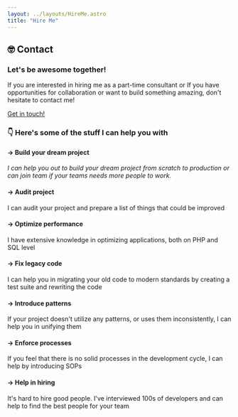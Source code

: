 ```yaml
---
layout: ../layouts/HireMe.astro
title: "Hire Me"
---
```


<section id="contact" class="section text-center">
<div class="text-center">
<span>
<h2 class="text-2xl inline-block my-6 font-medium"><span role="img">🤓</span> Contact</h2>
</span>
<svg class="rough-annotation" style="position: absolute; top: 0; left: 0; overflow: visible; pointer-events: none; width: 100px; height: 100px;">
<path d="M362.7634511142969 4066.1112382262945 C395.25088476907695 4066.5994306105613, 421.24077508889604 4069.3482943076133, 444.86968137323856 4065.7723800987005" fill="none" stroke="rgb(5 206 145)" stroke-width="2">
</path>
<path d="M442.6560175269842 4070.004857555032 C418.1588981235051 4069.9944660880374, 390.16396072686183 4071.755879185419, 364.5461785644293 4068.1479835659266" fill="none" stroke="rgb(5 206 145)" stroke-width="2">
</path>
</svg>
</div>
<div class="mt-8 mb-8"><h3 class="font-medium text-lg mb-2 md:text-3xl">Let's be awesome together!</h3><p class="mb-6 mx-auto max-w-lg md:mb-10 lg:leading-loose">If you are interested in hiring me as a part-time consultant or If you have opportunities for collaboration or want to build something amazing, don't hesitate to contact me!</p><a role="button" class="bg-marrsgreen hover:bg-marrslight active:bg-marrsdark dark:hover:bg-carrilight dark:active:bg-carridark dark:bg-carrigreen text-bglight dark:text-bgdark py-2 px-3 rounded lg:text-xl  outline-marrsgreen dark:outline-carrigreen focus-visible:outline-double outline-offset-2" href="mailto:karthick@gigcodes.coms" target="_self">Get in touch!</a></div></section>

### <span role="img">👇</span> Here's some of the stuff I can help you with

#### -> Build your dream project

_I can help you out to build your dream project from scratch to production or can join team if your teams needs more
people to work._

#### -> Audit project

I can audit your project and prepare a list of things that could be improved

#### -> Optimize performance

I have extensive knowledge in optimizing applications, both on PHP and SQL level

#### -> Fix legacy code

I can help you in migrating your old code to modern standards by creating a test suite and rewriting the code

#### -> Introduce patterns

If your project doesn't utilize any patterns, or uses them inconsistently, I can help you in unifying them

#### -> Enforce processes

If you feel that there is no solid processes in the development cycle, I can help by introducing SOPs

#### -> Help in hiring

It's hard to hire good people. I've interviewed 100s of developers and can help to find the best people for your team
